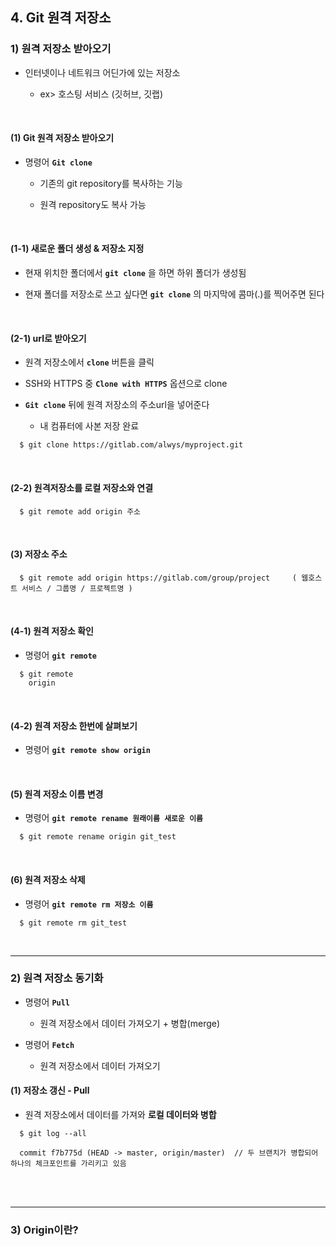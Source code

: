 ## 4. Git 원격 저장소
### 1) 원격 저장소 받아오기
* 인터넷이나 네트워크 어딘가에 있는 저장소   

   * ex> 호스팅 서비스 (깃허브, 깃랩) 
<br>

#### (1) Git 원격 저장소 받아오기
* 명령어 __```Git clone```__   

   * 기존의 git repository를 복사하는 기능   

   * 원격 repository도 복사 가능

<br>

#### (1-1) 새로운 폴더 생성 & 저장소 지정
* 현재 위치한 폴더에서 __```git clone```__ 을 하면 하위 폴더가 생성됨

* 현재 폴더를 저장소로 쓰고 싶다면 __```git clone```__ 의 마지막에 콤마(.)를 찍어주면 된다

<br>

#### (2-1) url로 받아오기
* 원격 저장소에서 __```clone```__ 버튼을 클릭   

* SSH와 HTTPS 중 __```Clone with HTTPS```__ 옵션으로 clone   

* __```Git clone```__ 뒤에 원격 저장소의 주소url을 넣어준다

   * 내 컴퓨터에 사본 저장 완료

 ```
   $ git clone https://gitlab.com/alwys/myproject.git
 ```

<br>

#### (2-2) 원격저장소를 로컬 저장소와 연결
```
  $ git remote add origin 주소
```

<br>

#### (3) 저장소 주소
```
  $ git remote add origin https://gitlab.com/group/project     ( 웹호스트 서비스 / 그룹명 / 프로젝트명 )
```

<br>

#### (4-1) 원격 저장소 확인
* 명령어 __```git remote```__

```
  $ git remote
    origin
```

<br>

#### (4-2) 원격 저장소 한번에 살펴보기
* 명령어 __```git remote show origin```__

<br>

#### (5) 원격 저장소 이름 변경
* 명령어 __```git remote rename 원래이름 새로운 이름```__

```
  $ git remote rename origin git_test
```

<br>

#### (6) 원격 저장소 삭제
* 명령어 __```git remote rm 저장소 이름```__

```
  $ git remote rm git_test
```

<br>
<hr>

### 2) 원격 저장소 동기화
* 명령어 __```Pull```__

   * 원격 저장소에서 데이터 가져오기 + 병합(merge)

* 명령어 __```Fetch```__

   * 원격 저장소에서 데이터 가져오기

#### (1) 저장소 갱신 - Pull
* 원격 저장소에서 데이터를 가져와 __로컬 데이터와 병합__   
```
  $ git log --all
  
  commit f7b775d (HEAD -> master, origin/master)  // 두 브랜치가 병합되어 하나의 체크포인트를 가리키고 있음
```

<br>

<br>
<hr>

### 3) Origin이란?
